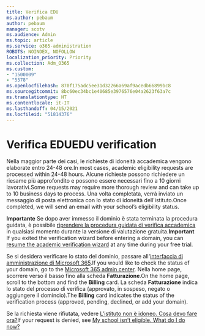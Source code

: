 ```yaml
---
title: Verifica EDU
ms.author: pebaum
author: pebaum
manager: scotv
ms.audience: Admin
ms.topic: article
ms.service: o365-administration
ROBOTS: NOINDEX, NOFOLLOW
localization_priority: Priority
ms.collection: Adm_O365
ms.custom:
- "1500009"
- "5578"
ms.openlocfilehash: 870f175adc5ee31d32266a69af9acedb66899bc8
ms.sourcegitcommit: 8bc60ec34bc1e40685e3976576e04a2623f63a7c
ms.translationtype: HT
ms.contentlocale: it-IT
ms.lasthandoff: 04/15/2021
ms.locfileid: "51814376"
---
```

# <a name="edu-verification"></a><span data-ttu-id="39411-102">Verifica EDU</span><span class="sxs-lookup"><span data-stu-id="39411-102">EDU verification</span></span>

<span data-ttu-id="39411-103">Nella maggior parte dei casi, le richieste di idoneità accademica vengono elaborate entro 24-48 ore.</span><span class="sxs-lookup"><span data-stu-id="39411-103">In most cases, academic eligibility requests are processed within 24-48 hours.</span></span> <span data-ttu-id="39411-104">Alcune richieste possono richiedere un riesame più approfondito e possono essere necessari fino a 10 giorni lavorativi.</span><span class="sxs-lookup"><span data-stu-id="39411-104">Some requests may require more thorough review and can take up to 10 business days to process.</span></span> <span data-ttu-id="39411-105">Una volta completata, verrà inviato un messaggio di posta elettronica con lo stato di idoneità dell'istituto.</span><span class="sxs-lookup"><span data-stu-id="39411-105">Once completed, we will send an email with your school’s eligibility status.</span></span>

<span data-ttu-id="39411-106">**Importante** Se dopo aver immesso il dominio è stata terminata la procedura guidata, è possibile [riprendere la procedura guidata di verifica accademica](https://go.microsoft.com/fwlink/p/?linkid=2135255) in qualsiasi momento durante la versione di valutazione gratuita.</span><span class="sxs-lookup"><span data-stu-id="39411-106">**Important** If you exited the verification wizard before entering a domain, you can [resume the academic verification wizard](https://go.microsoft.com/fwlink/p/?linkid=2135255) at any time during your free trial.</span></span>

<span data-ttu-id="39411-107">Se si desidera verificare lo stato del dominio, passare all'[interfaccia di amministrazione di Microsoft 365](https://go.microsoft.com/fwlink/p/?linkid=2024339).</span><span class="sxs-lookup"><span data-stu-id="39411-107">If you would like to check the status of your domain, go to the [Microsoft 365 admin center](https://go.microsoft.com/fwlink/p/?linkid=2024339).</span></span> <span data-ttu-id="39411-108">Nella home page, scorrere verso il basso fino alla scheda **Fatturazione**.</span><span class="sxs-lookup"><span data-stu-id="39411-108">On the home page, scroll to the bottom and find the **Billing** card.</span></span> <span data-ttu-id="39411-109">La scheda **Fatturazione** indica lo stato del processo di verifica (approvato, in sospeso, negato o aggiungere il domincio).</span><span class="sxs-lookup"><span data-stu-id="39411-109">The **Billing** card indicates the status of the verification process (approved, pending, declined, or add your domain).</span></span>

<span data-ttu-id="39411-110">Se la richiesta viene rifiutata, vedere [L'istituto non è idoneo. Cosa devo fare ora?](https://docs.microsoft.com/microsoft-365/commerce/subscriptions/verify-academic-eligibility#my-school-isnt-eligible-what-do-i-do-now)</span><span class="sxs-lookup"><span data-stu-id="39411-110">If your request is denied, see [My school isn’t eligible. What do I do now?](https://docs.microsoft.com/microsoft-365/commerce/subscriptions/verify-academic-eligibility#my-school-isnt-eligible-what-do-i-do-now)</span></span>